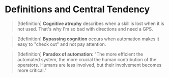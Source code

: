 # Definitions and Central Tendency

> [!definition]
> **Cognitive atrophy** describes when a skill is lost when it is not used. That's why I'm so bad with directions and need a GPS.

> [!definition]
> **Bypassing cognition** occurs when automation makes it easy to "check out" and not pay attention.

> [!definition]
> **Paradox of automation**: "The more efficient the automated system, the more crucial the human contribution of the operators. Humans are less involved, but their involvement becomes more critical."
